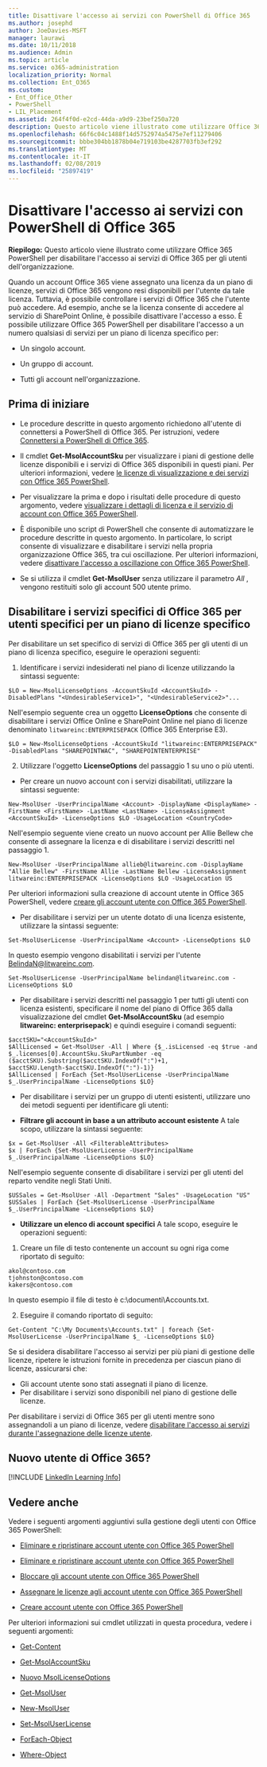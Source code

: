 ```yaml
---
title: Disattivare l'accesso ai servizi con PowerShell di Office 365
ms.author: josephd
author: JoeDavies-MSFT
manager: laurawi
ms.date: 10/11/2018
ms.audience: Admin
ms.topic: article
ms.service: o365-administration
localization_priority: Normal
ms.collection: Ent_O365
ms.custom:
- Ent_Office_Other
- PowerShell
- LIL_Placement
ms.assetid: 264f4f0d-e2cd-44da-a9d9-23bef250a720
description: Questo articolo viene illustrato come utilizzare Office 365 PowerShell per disabilitare l'accesso ai servizi di Office 365 per gli utenti dell'organizzazione.
ms.openlocfilehash: 66f6c04c1488f14d5752974a5475e7ef11279406
ms.sourcegitcommit: bbbe304bb1878b04e719103be4287703fb3ef292
ms.translationtype: MT
ms.contentlocale: it-IT
ms.lasthandoff: 02/08/2019
ms.locfileid: "25897419"
---
```

# <a name="disable-access-to-services-with-office-365-powershell"></a>Disattivare l'accesso ai servizi con PowerShell di Office 365

**Riepilogo:** Questo articolo viene illustrato come utilizzare Office 365 PowerShell per disabilitare l'accesso ai servizi di Office 365 per gli utenti dell'organizzazione.
  
Quando un account Office 365 viene assegnato una licenza da un piano di licenze, servizi di Office 365 vengono resi disponibili per l'utente da tale licenza. Tuttavia, è possibile controllare i servizi di Office 365 che l'utente può accedere. Ad esempio, anche se la licenza consente di accedere al servizio di SharePoint Online, è possibile disattivare l'accesso a esso. È possibile utilizzare Office 365 PowerShell per disabilitare l'accesso a un numero qualsiasi di servizi per un piano di licenza specifico per:

- Un singolo account.
    
- Un gruppo di account.
    
- Tutti gli account nell'organizzazione.
    
## <a name="before-you-begin"></a>Prima di iniziare
<a name="RTT"> </a>

- Le procedure descritte in questo argomento richiedono all'utente di connettersi a PowerShell di Office 365. Per istruzioni, vedere [Connettersi a PowerShell di Office 365](connect-to-office-365-powershell.md).
    
- Il cmdlet **Get-MsolAccountSku** per visualizzare i piani di gestione delle licenze disponibili e i servizi di Office 365 disponibili in questi piani. Per ulteriori informazioni, vedere [le licenze di visualizzazione e dei servizi con Office 365 PowerShell](view-licenses-and-services-with-office-365-powershell.md).
    
- Per visualizzare la prima e dopo i risultati delle procedure di questo argomento, vedere [visualizzare i dettagli di licenza e il servizio di account con Office 365 PowerShell](view-account-license-and-service-details-with-office-365-powershell.md).
    
- È disponibile uno script di PowerShell che consente di automatizzare le procedure descritte in questo argomento. In particolare, lo script consente di visualizzare e disabilitare i servizi nella propria organizzazione Office 365, tra cui oscillazione. Per ulteriori informazioni, vedere [disattivare l'accesso a oscillazione con Office 365 PowerShell](disable-access-to-sway-with-office-365-powershell.md).
    
- Se si utilizza il cmdlet **Get-MsolUser** senza utilizzare il parametro _All_ , vengono restituiti solo gli account 500 utente primo.
    
## <a name="disable-specific-office-365-services-for-specific-users-for-a-specific-licensing-plan"></a>Disabilitare i servizi specifici di Office 365 per utenti specifici per un piano di licenze specifico
  
Per disabilitare un set specifico di servizi di Office 365 per gli utenti di un piano di licenza specifico, eseguire le operazioni seguenti:
  
1. Identificare i servizi indesiderati nel piano di licenze utilizzando la sintassi seguente:
    
  ```
  $LO = New-MsolLicenseOptions -AccountSkuId <AccountSkuId> -DisabledPlans "<UndesirableService1>", "<UndesirableService2>"...
  ```

  Nell'esempio seguente crea un oggetto **LicenseOptions** che consente di disabilitare i servizi Office Online e SharePoint Online nel piano di licenze denominato `litwareinc:ENTERPRISEPACK` (Office 365 Enterprise E3).
    
  ```
  $LO = New-MsolLicenseOptions -AccountSkuId "litwareinc:ENTERPRISEPACK" -DisabledPlans "SHAREPOINTWAC", "SHAREPOINTENTERPRISE"
  ```

2. Utilizzare l'oggetto **LicenseOptions** del passaggio 1 su uno o più utenti.
    
  - Per creare un nuovo account con i servizi disabilitati, utilizzare la sintassi seguente:
    
  ```
  New-MsolUser -UserPrincipalName <Account> -DisplayName <DisplayName> -FirstName <FirstName> -LastName <LastName> -LicenseAssignment <AccountSkuId> -LicenseOptions $LO -UsageLocation <CountryCode>
  ```

  Nell'esempio seguente viene creato un nuovo account per Allie Bellew che consente di assegnare la licenza e di disabilitare i servizi descritti nel passaggio 1.
    
  ```
  New-MsolUser -UserPrincipalName allieb@litwareinc.com -DisplayName "Allie Bellew" -FirstName Allie -LastName Bellew -LicenseAssignment litwareinc:ENTERPRISEPACK -LicenseOptions $LO -UsageLocation US
  ```

  Per ulteriori informazioni sulla creazione di account utente in Office 365 PowerShell, vedere [creare gli account utente con Office 365 PowerShell](create-user-accounts-with-office-365-powershell.md).
    
  - Per disabilitare i servizi per un utente dotato di una licenza esistente, utilizzare la sintassi seguente:
    
  ```
  Set-MsolUserLicense -UserPrincipalName <Account> -LicenseOptions $LO
  ```

  In questo esempio vengono disabilitati i servizi per l'utente BelindaN@litwareinc.com.
    
  ```
  Set-MsolUserLicense -UserPrincipalName belindan@litwareinc.com -LicenseOptions $LO
  ```

  - Per disabilitare i servizi descritti nel passaggio 1 per tutti gli utenti con licenza esistenti, specificare il nome del piano di Office 365 dalla visualizzazione del cmdlet **Get-MsolAccountSku** (ad esempio **litwareinc: enterprisepack**) e quindi eseguire i comandi seguenti:
    
  ```
  $acctSKU="<AccountSkuId>"
  $AllLicensed = Get-MsolUser -All | Where {$_.isLicensed -eq $true -and $_.licenses[0].AccountSku.SkuPartNumber -eq ($acctSKU).Substring($acctSKU.IndexOf(":")+1, $acctSKU.Length-$acctSKU.IndexOf(":")-1)}
  $AllLicensed | ForEach {Set-MsolUserLicense -UserPrincipalName $_.UserPrincipalName -LicenseOptions $LO}
  ```

  - Per disabilitare i servizi per un gruppo di utenti esistenti, utilizzare uno dei metodi seguenti per identificare gli utenti:
    
  - **Filtrare gli account in base a un attributo account esistente** A tale scopo, utilizzare la sintassi seguente:
    
  ```
  $x = Get-MsolUser -All <FilterableAttributes>
  $x | ForEach {Set-MsolUserLicense -UserPrincipalName $_.UserPrincipalName -LicenseOptions $LO}
  ```

  Nell'esempio seguente consente di disabilitare i servizi per gli utenti del reparto vendite negli Stati Uniti.
    
  ```
  $USSales = Get-MsolUser -All -Department "Sales" -UsageLocation "US"
  $USSales | ForEach {Set-MsolUserLicense -UserPrincipalName $_.UserPrincipalName -LicenseOptions $LO}
  ```

  - **Utilizzare un elenco di account specifici** A tale scopo, eseguire le operazioni seguenti:
    
1. Creare un file di testo contenente un account su ogni riga come riportato di seguito:
    
  ```
  akol@contoso.com
  tjohnston@contoso.com
  kakers@contoso.com
  ```

  In questo esempio il file di testo è c:\\documenti\\Accounts.txt.
    
2. Eseguire il comando riportato di seguito:
    
  ```
  Get-Content "C:\My Documents\Accounts.txt" | foreach {Set-MsolUserLicense -UserPrincipalName $_ -LicenseOptions $LO}
  ```

Se si desidera disabilitare l'accesso ai servizi per più piani di gestione delle licenze, ripetere le istruzioni fornite in precedenza per ciascun piano di licenze, assicurarsi che:

- Gli account utente sono stati assegnati il piano di licenze.
- Per disabilitare i servizi sono disponibili nel piano di gestione delle licenze.

Per disabilitare i servizi di Office 365 per gli utenti mentre sono assegnandoli a un piano di licenze, vedere [disabilitare l'accesso ai servizi durante l'assegnazione delle licenze utente](disable-access-to-services-while-assigning-user-licenses.md).


## <a name="new-to-office-365"></a>Nuovo utente di Office 365?
<a name="LinkedIn"> </a>

[!INCLUDE [LinkedIn Learning Info](../common/office/linkedin-learning-info.md)]
   
## <a name="see-also"></a>Vedere anche
<a name="SeeAlso"> </a>

Vedere i seguenti argomenti aggiuntivi sulla gestione degli utenti con Office 365 PowerShell:
  
- [Eliminare e ripristinare account utente con Office 365 PowerShell](delete-and-restore-user-accounts-with-office-365-powershell.md)
    
- [Eliminare e ripristinare account utente con Office 365 PowerShell](delete-and-restore-user-accounts-with-office-365-powershell.md)
    
- [Bloccare gli account utente con Office 365 PowerShell](block-user-accounts-with-office-365-powershell.md)
    
- [Assegnare le licenze agli account utente con Office 365 PowerShell](assign-licenses-to-user-accounts-with-office-365-powershell.md)
    
- [Creare account utente con Office 365 PowerShell](create-user-accounts-with-office-365-powershell.md)
    
Per ulteriori informazioni sui cmdlet utilizzati in questa procedura, vedere i seguenti argomenti:
  
- [Get-Content](https://go.microsoft.com/fwlink/p/?LinkId=289917)
    
- [Get-MsolAccountSku](https://go.microsoft.com/fwlink/p/?LinkId=691549)
    
- [Nuovo MsolLicenseOptions](https://go.microsoft.com/fwlink/p/?LinkId=691546)
    
- [Get-MsolUser](https://go.microsoft.com/fwlink/p/?LinkId=691543)
    
- [New-MsolUser](https://go.microsoft.com/fwlink/p/?LinkId=691547)
    
- [Set-MsolUserLicense](https://go.microsoft.com/fwlink/p/?LinkId=691548)
    
- [ForEach-Object](https://go.microsoft.com/fwlink/p/?LinkId=113300)
    
- [Where-Object](https://go.microsoft.com/fwlink/p/?LinkId=113423)
    
  

